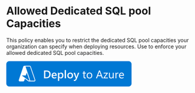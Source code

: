 # Allowed Dedicated SQL pool Capacities

This policy enables you to restrict the dedicated SQL pool capacities your organization can specify when deploying resources. Use to enforce your allowed dedicated SQL pool capacities.

[![Deploy To Azure](https://raw.githubusercontent.com/Azure/azure-quickstart-templates/master/1-CONTRIBUTION-GUIDE/images/deploytoazure.svg?sanitize=true)]([https://portal.azure.com/#create/Microsoft.Template/uri/https%3A%2F%2Fraw.githubusercontent.com%2FQivada%2FADA%2Fmain%2FAzureDeployment%2Fmodern-data-platform%2Fazuredeploy.json](https://portal.azure.com/#blade/Microsoft_Azure_Policy/CreatePolicyDefinitionBlade/uri/https%3A%2F%2Fraw.githubusercontent.com%2FQivada%2FADA%2Fmain%2FAzureDeployment%2Fpolicy%2Fdedicated-sql-pool%2Fallowed-capacity%2Fazurepolicy.json))
